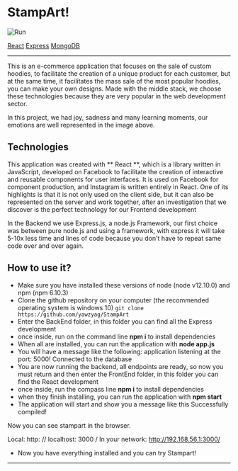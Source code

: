 
# StampArt!

![Run](https://i.imgur.com/Vu24Yup.gif)

[React](https://devcode.la/blog/como-funciona-reactjs/)
[Express](https://medium.com/@LindaVivah/the-beginners-guide-understanding-node-js-express-js-fundamentals-e15493462be1)
[MongoDB](https://www.credera.com/blog/technology-insights/java/mongodb-explained-5-minutes-less/)

---

This is an e-commerce application that focuses on the sale of custom hoodies, to facilitate the creation of a unique product for each customer, but at the same time, it facilitates the mass sale of the most popular hoodies, you can make your own designs.
Made with the middle stack, we choose these technologies because they are very popular in the web development sector.

In this project, we had joy, sadness and many learning moments, our emotions are well represented in the image above.


## Technologies

This application was created with ** React **, which is a library written in JavaScript, developed on Facebook to facilitate the creation of interactive and reusable components for user interfaces. It is used on Facebook for component production, and Instagram is written entirely in React. One of its highlights is that it is not only used on the client side, but it can also be represented on the server and work together, after an investigation that we discover is the perfect technology for our Frontend development

In the Backend we use Express.js, a node.js Framework, our first choice was between pure node.js and using a framework, with express it will take 5-10x less time and lines of code because you don't have to repeat same code over and over again.


## How to use it? 

- Make sure you have installed these versions of node (node ​​v12.10.0) and npm (npm 6.10.3)
- Clone the github repository on your computer (the recommended operating system is windows 10) 
````git clone https://github.com/yawzyag/StampArt````
- Enter the BackEnd folder, in this folder you can find all the Express development
- once inside, run on the command line **npm i** to install dependencies
- When all are installed, you can run the application with **node app.js**
- You will have a message like the following:
application listening at the port: 5000!
Connected to the database
- You are now running the backend, all endpoints are ready, so now you must return and then enter the FrontEnd folder, in this folder you can find the React development
- once inside, run the compass line **npm i** to install dependencies
- when they finish installing, you can run the application with **npm start**
- The application will start and show you a message like this
Successfully compiled!

Now you can see stampart in the browser.

Local: http: // localhost: 3000 /
In your network: http://192.168.56.1:3000/
- Now you have everything installed and you can try Stampart!

---
